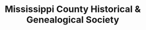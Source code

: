 ---
layout: repo
title: "Mississippi County Historical & Genealogical Society"
id: 1533
permalink: repos/1533/
---